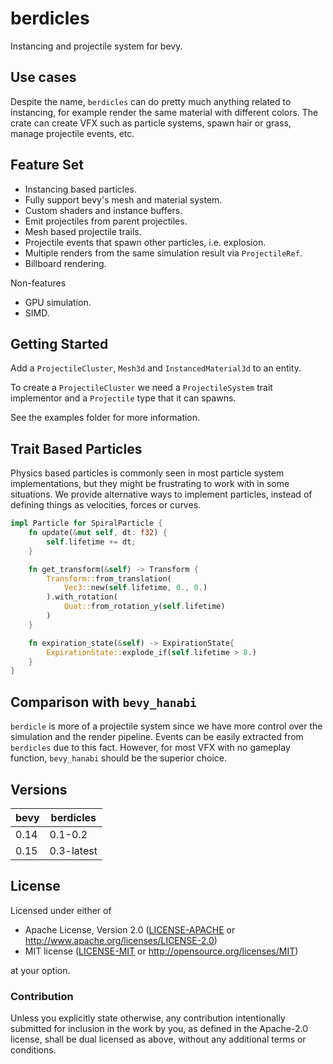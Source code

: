 # berdicles

Instancing and projectile system for bevy.

## Use cases

Despite the name, `berdicles` can do pretty much anything related to instancing,
for example render the same material with different colors.
The crate can create VFX such as particle systems, spawn hair or grass, manage projectile events, etc.

## Feature Set

* Instancing based particles.
* Fully support bevy's mesh and material system.
* Custom shaders and instance buffers.
* Emit projectiles from parent projectiles.
* Mesh based projectile trails.
* Projectile events that spawn other particles, i.e. explosion.
* Multiple renders from the same simulation result via `ProjectileRef`.
* Billboard rendering.

Non-features

* GPU simulation.
* SIMD.

## Getting Started

Add a `ProjectileCluster`, `Mesh3d` and `InstancedMaterial3d` to an entity.

To create a `ProjectileCluster` we need a `ProjectileSystem` trait implementor and
a `Projectile` type that it can spawns.

See the examples folder for more information.

## Trait Based Particles

Physics based particles is commonly seen in most particle system implementations,
but they might be frustrating to work with in some situations.
We provide alternative ways to implement particles, instead of defining things
as velocities, forces or curves.

```rust
impl Particle for SpiralParticle {
    fn update(&mut self, dt: f32) { 
        self.lifetime += dt;
    }

    fn get_transform(&self) -> Transform {
        Transform::from_translation(
            Vec3::new(self.lifetime, 0., 0.)
        ).with_rotation(
            Quat::from_rotation_y(self.lifetime)
        )
    }

    fn expiration_state(&self) -> ExpirationState{
        ExpirationState::explode_if(self.lifetime > 8.)
    }
}
```

## Comparison with `bevy_hanabi`

`berdicle` is more of a projectile system since we have more control
over the simulation and the render pipeline.
Events can be easily extracted from `berdicles` due to this fact. However,
for most VFX with no gameplay function, 
`bevy_hanabi` should be the superior choice.

## Versions

| bevy | berdicles    |
|------|--------------|
| 0.14 | 0.1-0.2      |
| 0.15 | 0.3-latest   |

## License

Licensed under either of

* Apache License, Version 2.0 ([LICENSE-APACHE](LICENSE-APACHE) or <http://www.apache.org/licenses/LICENSE-2.0>)
* MIT license ([LICENSE-MIT](LICENSE-MIT) or <http://opensource.org/licenses/MIT>)

at your option.

### Contribution

Unless you explicitly state otherwise, any contribution intentionally submitted
for inclusion in the work by you, as defined in the Apache-2.0 license, shall be dual licensed as above, without any
additional terms or conditions.
